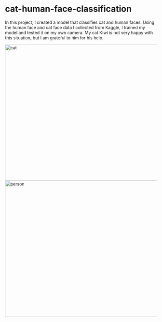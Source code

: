 # cat-human-face-classification
In this project, I created a model that classifies cat and human faces. Using the human face and cat face data I collected from Kaggle, I trained my model and tested it on my own camera. My cat Kiwi is not very happy with this situation, but I am grateful to him for his help.


<img src="https://user-images.githubusercontent.com/47818773/110025853-fc58f780-7d40-11eb-893b-01aa7ec52f9e.PNG" alt="cat" width="600" height="450">
<img src="https://user-images.githubusercontent.com/47818773/110025830-f400bc80-7d40-11eb-9897-8716033c1e99.PNG" alt="person" width="600" height="450">

